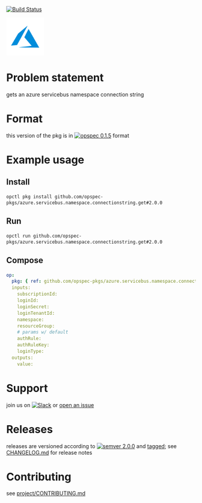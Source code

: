 [![Build Status](https://travis-ci.org/opspec-pkgs/azure.servicebus.namespace.connectionstring.get.svg?branch=master)](https://travis-ci.org/opspec-pkgs/azure.servicebus.namespace.connectionstring.get)

<img src="icon.svg" alt="icon" height="100px">

# Problem statement

gets an azure servicebus namespace connection string

# Format

this version of the pkg is in [![opspec 0.1.5](https://img.shields.io/badge/opspec-0.1.5-brightgreen.svg?colorA=6b6b6b&colorB=fc16be)](https://opspec.io/0.1.5/packages.html) format

# Example usage

## Install

```shell
opctl pkg install github.com/opspec-pkgs/azure.servicebus.namespace.connectionstring.get#2.0.0
```

## Run

```
opctl run github.com/opspec-pkgs/azure.servicebus.namespace.connectionstring.get#2.0.0
```

## Compose

```yaml
op:
  pkg: { ref: github.com/opspec-pkgs/azure.servicebus.namespace.connectionstring.get#2.0.0 }
  inputs:
    subscriptionId:
    loginId:
    loginSecret:
    loginTenantId:
    namespace:
    resourceGroup:
    # params w/ default
    authRule:
    authRuleKey:
    loginType:
  outputs:
    value:
```

# Support

join us on
[![Slack](https://opspec-slackin.herokuapp.com/badge.svg)](https://opspec-slackin.herokuapp.com/)
or
[open an issue](https://github.com/opspec-pkgs/azure.servicebus.namespace.connectionstring.get/issues)

# Releases

releases are versioned according to
[![semver 2.0.0](https://img.shields.io/badge/semver-2.0.0-brightgreen.svg)](http://semver.org/spec/v2.0.0.html)
and [tagged](https://git-scm.com/book/en/v2/Git-Basics-Tagging); see
[CHANGELOG.md](CHANGELOG.md) for release notes

# Contributing

see
[project/CONTRIBUTING.md](https://github.com/opspec-pkgs/project/blob/master/CONTRIBUTING.md)
